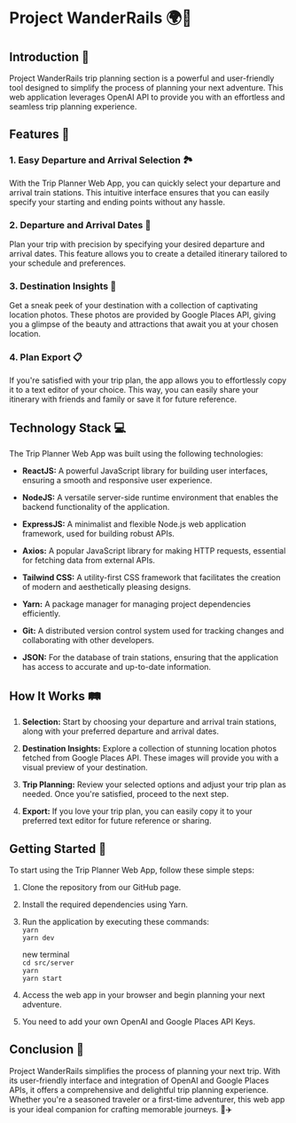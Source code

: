 # Project WanderRails 🌍🚆

## Introduction 🌟

Project WanderRails trip planning section is a powerful and user-friendly tool designed to simplify the process of planning your next adventure. This web application leverages OpenAI API to provide you with an effortless and seamless trip planning experience.

## Features 🚀

### 1. Easy Departure and Arrival Selection 🏞️

With the Trip Planner Web App, you can quickly select your departure and arrival train stations. This intuitive interface ensures that you can easily specify your starting and ending points without any hassle.

### 2. Departure and Arrival Dates 📅

Plan your trip with precision by specifying your desired departure and arrival dates. This feature allows you to create a detailed itinerary tailored to your schedule and preferences.

### 3. Destination Insights 📸

Get a sneak peek of your destination with a collection of captivating location photos. These photos are provided by Google Places API, giving you a glimpse of the beauty and attractions that await you at your chosen location.

### 4. Plan Export 📋

If you're satisfied with your trip plan, the app allows you to effortlessly copy it to a text editor of your choice. This way, you can easily share your itinerary with friends and family or save it for future reference.

## Technology Stack 💻

The Trip Planner Web App was built using the following technologies:

- **ReactJS:** A powerful JavaScript library for building user interfaces, ensuring a smooth and responsive user experience.

- **NodeJS:** A versatile server-side runtime environment that enables the backend functionality of the application.

- **ExpressJS:** A minimalist and flexible Node.js web application framework, used for building robust APIs.

- **Axios:** A popular JavaScript library for making HTTP requests, essential for fetching data from external APIs.

- **Tailwind CSS:** A utility-first CSS framework that facilitates the creation of modern and aesthetically pleasing designs.

- **Yarn:** A package manager for managing project dependencies efficiently.

- **Git:** A distributed version control system used for tracking changes and collaborating with other developers.

- **JSON:** For the database of train stations, ensuring that the application has access to accurate and up-to-date information.

## How It Works 🛤️

1. **Selection:** Start by choosing your departure and arrival train stations, along with your preferred departure and arrival dates.

2. **Destination Insights:** Explore a collection of stunning location photos fetched from Google Places API. These images will provide you with a visual preview of your destination.

3. **Trip Planning:** Review your selected options and adjust your trip plan as needed. Once you're satisfied, proceed to the next step.

4. **Export:** If you love your trip plan, you can easily copy it to your preferred text editor for future reference or sharing.

## Getting Started 🚀

To start using the Trip Planner Web App, follow these simple steps:

1. Clone the repository from our GitHub page.

2. Install the required dependencies using Yarn.

3. Run the application by executing these commands:<br/>
	`yarn`<br/>
	`yarn dev`<br/>
	
	new terminal<br/>
	`cd src/server`<br/>
	`yarn`<br/>
	`yarn start`<br/>

4. Access the web app in your browser and begin planning your next adventure.
5. You need to add your own OpenAI and Google Places API Keys.

## Conclusion 🌄

Project WanderRails simplifies the process of planning your next trip. With its user-friendly interface and integration of OpenAI and Google Places APIs, it offers a comprehensive and delightful trip planning experience. Whether you're a seasoned traveler or a first-time adventurer, this web app is your ideal companion for crafting memorable journeys. 🌟✈️
